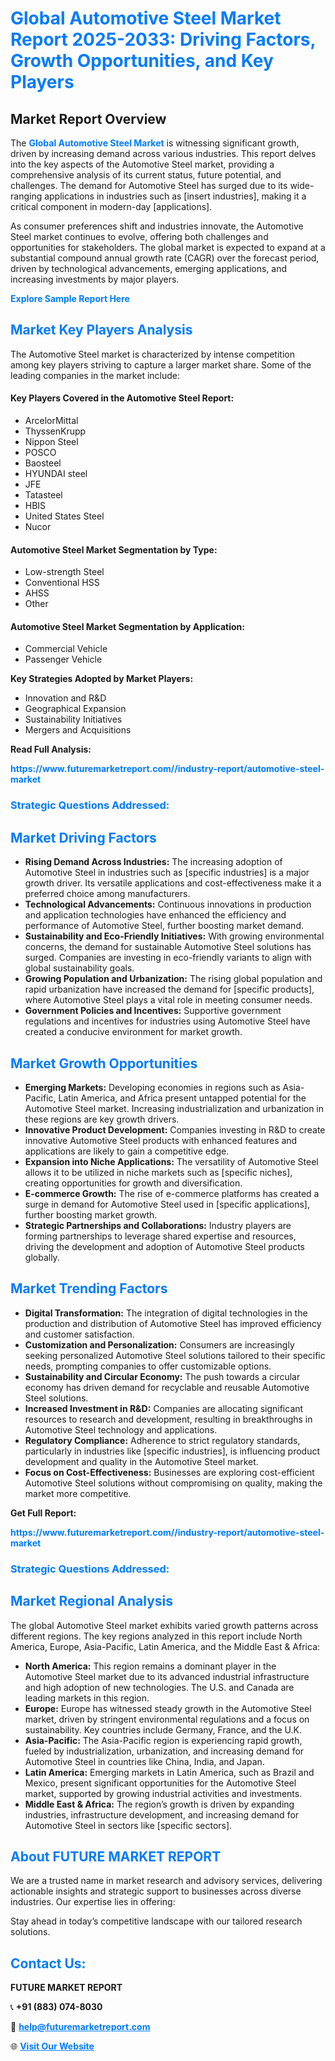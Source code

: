 <h1 style="color: #007BFF;">Global Automotive Steel Market Report 2025-2033: Driving Factors, Growth Opportunities, and Key Players</h1>

<section id="overview">
<h2>Market Report Overview</h2>
<p>The <a href="https://www.futuremarketreport.com//industry-report/automotive-steel-market" style="color: #007BFF; text-decoration: none;"><strong>Global Automotive Steel Market</strong></a> is witnessing significant growth, driven by increasing demand across various industries. This report delves into the key aspects of the Automotive Steel market, providing a comprehensive analysis of its current status, future potential, and challenges. The demand for Automotive Steel has surged due to its wide-ranging applications in industries such as [insert industries], making it a critical component in modern-day [applications].</p>
<p>As consumer preferences shift and industries innovate, the Automotive Steel market continues to evolve, offering both challenges and opportunities for stakeholders. The global market is expected to expand at a substantial compound annual growth rate (CAGR) over the forecast period, driven by technological advancements, emerging applications, and increasing investments by major players.</p>
</section>

<section id="overview">
<p><a href="https://www.futuremarketreport.com//request-sample/reportId=57117" style="color: #007BFF; text-decoration: none;"><strong>Explore Sample Report Here</strong></a></p>
</section>

<section id="key-players">
<h2 style="color: #007BFF;">Market Key Players Analysis</h2>
<p>The Automotive Steel market is characterized by intense competition among key players striving to capture a larger market share. Some of the leading companies in the market include:</p>
<h4>Key Players Covered in the Automotive Steel Report:</h4>
<ul><li>ArcelorMittal</li><li>ThyssenKrupp</li><li>Nippon Steel</li><li>POSCO</li><li>Baosteel</li><li>HYUNDAI steel</li><li>JFE</li><li>Tatasteel</li><li>HBIS</li><li>United States Steel</li><li>Nucor</li></ul>
<h4>Automotive Steel Market Segmentation by Type:</h4>
<ul><li>Low-strength Steel</li><li>Conventional HSS</li><li>AHSS</li><li>Other</li></ul>

<h4>Automotive Steel Market Segmentation by Application:</h4>
<ul><li>Commercial Vehicle</li><li>Passenger Vehicle</li></ul>
<p><strong>Key Strategies Adopted by Market Players:</strong></p>
<ul>
<li>Innovation and R&D</li>
<li>Geographical Expansion</li>
<li>Sustainability Initiatives</li>
<li>Mergers and Acquisitions</li>
</ul>
</section>

<section>
<p><strong>Read Full Analysis: </strong></p><a href="https://www.futuremarketreport.com//industry-report/automotive-steel-market" style="color: #007BFF; text-decoration: none;"><strong>https://www.futuremarketreport.com//industry-report/automotive-steel-market</strong></a>
<h3 style="color: #007BFF;">Strategic Questions Addressed:</h3>
</section>

<section id="driving-factors">
<h2 style="color: #007BFF;">Market Driving Factors</h2>
<ul>
<li><strong>Rising Demand Across Industries:</strong> The increasing adoption of Automotive Steel in industries such as [specific industries] is a major growth driver. Its versatile applications and cost-effectiveness make it a preferred choice among manufacturers.</li>
<li><strong>Technological Advancements:</strong> Continuous innovations in production and application technologies have enhanced the efficiency and performance of Automotive Steel, further boosting market demand.</li>
<li><strong>Sustainability and Eco-Friendly Initiatives:</strong> With growing environmental concerns, the demand for sustainable Automotive Steel solutions has surged. Companies are investing in eco-friendly variants to align with global sustainability goals.</li>
<li><strong>Growing Population and Urbanization:</strong> The rising global population and rapid urbanization have increased the demand for [specific products], where Automotive Steel plays a vital role in meeting consumer needs.</li>
<li><strong>Government Policies and Incentives:</strong> Supportive government regulations and incentives for industries using Automotive Steel have created a conducive environment for market growth.</li>
</ul>
</section>

<section id="growth-opportunities">
<h2 style="color: #007BFF;">Market Growth Opportunities</h2>
<ul>
<li><strong>Emerging Markets:</strong> Developing economies in regions such as Asia-Pacific, Latin America, and Africa present untapped potential for the Automotive Steel market. Increasing industrialization and urbanization in these regions are key growth drivers.</li>
<li><strong>Innovative Product Development:</strong> Companies investing in R&D to create innovative Automotive Steel products with enhanced features and applications are likely to gain a competitive edge.</li>
<li><strong>Expansion into Niche Applications:</strong> The versatility of Automotive Steel allows it to be utilized in niche markets such as [specific niches], creating opportunities for growth and diversification.</li>
<li><strong>E-commerce Growth:</strong> The rise of e-commerce platforms has created a surge in demand for Automotive Steel used in [specific applications], further boosting market growth.</li>
<li><strong>Strategic Partnerships and Collaborations:</strong> Industry players are forming partnerships to leverage shared expertise and resources, driving the development and adoption of Automotive Steel products globally.</li>
</ul>
</section>

<section id="trending-factors">
<h2 style="color: #007BFF;">Market Trending Factors</h2>
<ul>
<li><strong>Digital Transformation:</strong> The integration of digital technologies in the production and distribution of Automotive Steel has improved efficiency and customer satisfaction.</li>
<li><strong>Customization and Personalization:</strong> Consumers are increasingly seeking personalized Automotive Steel solutions tailored to their specific needs, prompting companies to offer customizable options.</li>
<li><strong>Sustainability and Circular Economy:</strong> The push towards a circular economy has driven demand for recyclable and reusable Automotive Steel solutions.</li>
<li><strong>Increased Investment in R&D:</strong> Companies are allocating significant resources to research and development, resulting in breakthroughs in Automotive Steel technology and applications.</li>
<li><strong>Regulatory Compliance:</strong> Adherence to strict regulatory standards, particularly in industries like [specific industries], is influencing product development and quality in the Automotive Steel market.</li>
<li><strong>Focus on Cost-Effectiveness:</strong> Businesses are exploring cost-efficient Automotive Steel solutions without compromising on quality, making the market more competitive.</li>
</ul>
</section>

<section>
<p><strong>Get Full Report: </strong></p><a href="https://www.futuremarketreport.com//industry-report/automotive-steel-market" style="color: #007BFF; text-decoration: none;"><strong>https://www.futuremarketreport.com//industry-report/automotive-steel-market</strong></a>
<h3 style="color: #007BFF;">Strategic Questions Addressed:</h3>
</section>


<section id="regional-analysis">
<h2 style="color: #007BFF;">Market Regional Analysis</h2>
<p>The global Automotive Steel market exhibits varied growth patterns across different regions. The key regions analyzed in this report include North America, Europe, Asia-Pacific, Latin America, and the Middle East & Africa:</p>
<ul>
<li><strong>North America:</strong> This region remains a dominant player in the Automotive Steel market due to its advanced industrial infrastructure and high adoption of new technologies. The U.S. and Canada are leading markets in this region.</li>
<li><strong>Europe:</strong> Europe has witnessed steady growth in the Automotive Steel market, driven by stringent environmental regulations and a focus on sustainability. Key countries include Germany, France, and the U.K.</li>
<li><strong>Asia-Pacific:</strong> The Asia-Pacific region is experiencing rapid growth, fueled by industrialization, urbanization, and increasing demand for Automotive Steel in countries like China, India, and Japan.</li>
<li><strong>Latin America:</strong> Emerging markets in Latin America, such as Brazil and Mexico, present significant opportunities for the Automotive Steel market, supported by growing industrial activities and investments.</li>
<li><strong>Middle East & Africa:</strong> The region’s growth is driven by expanding industries, infrastructure development, and increasing demand for Automotive Steel in sectors like [specific sectors].</li>
</ul>
</section>

<footer>
<h2 style="color: #007BFF;">About FUTURE MARKET REPORT</h2>
<p>We are a trusted name in market research and advisory services, delivering actionable insights and strategic support to businesses across diverse industries. Our expertise lies in offering:</p>

<p>Stay ahead in today’s competitive landscape with our tailored research solutions.</p>

<h2 style="color: #007BFF;">Contact Us:</h2>
<p><strong>FUTURE MARKET REPORT</strong></p>
<p>📞 <strong>+91 (883) 074-8030</strong></p>
<p>📧 <strong><a href="mailto:help@futuremarketreport.com" style="color: #007BFF;">help@futuremarketreport.com</a></strong></p>
<p>🌐 <strong><a href="https://www.futuremarketreport.com/" style="color: #007BFF;">Visit Our Website</a></strong></p>
</footer>